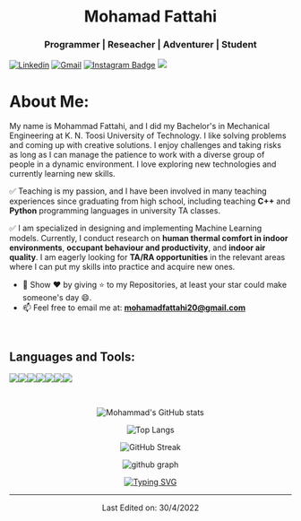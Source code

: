 <h1 align="center"> Mohamad Fattahi </h1>
<h3 align="center">Programmer | Reseacher | Adventurer | Student </h3>
<p align="Center">
  
[![Linkedin](https://img.shields.io/badge/-LinkedIn-blue?style=flat&logo=Linkedin&logoColor=white)](https://www.linkedin.com/in/mohamadfattahi/)
[![Gmail](https://img.shields.io/badge/-Gmail-c14438?style=flat&logo=Gmail&logoColor=white)](mailto:mohamadfattahi20@gmail.com)
[![Instagram Badge](https://img.shields.io/badge/-Instagram-purple?logo=instagram&logoColor=white&link=https://instagram.com/mohamad.ism/)](https://www.instagram.com/mohamad.ism)
<img src="https://komarev.com/ghpvc/?username=MoFattahi&style=plastic"/>


<h1> About Me:</h1>

My name is Mohammad Fattahi, and I did my Bachelor's in Mechanical Engineering at K. N. Toosi University of Technology. I like solving problems and coming up with creative solutions. I enjoy challenges and taking risks as long as I can manage the patience to work with a diverse group of people in a dynamic environment. I love exploring new technologies and currently learning new skills. <br>


✅ Teaching is my passion, and I have been involved in many teaching experiences since graduating from high school, including teaching **C++** and **Python** programming languages in university TA classes.

✅ I am specialized in designing and implementing Machine Learning models. Currently, I conduct research on **human thermal comfort in indoor environments**, **occupant behaviour and productivity**, and **indoor air quality**. I am eagerly looking for **TA/RA opportunities** in the relevant areas where I can put my skills into practice and acquire new ones.

- 🥦 Show ❤ by giving ⭐ to my Repositories, at least your star could make someone's day 😄.
- 📫 Feel free to email me at: **mohamadfattahi20@gmail.com**

<br>

<h2 align="left">Languages and Tools:</h2>
<p align="left"><img src="https://img.icons8.com/color/48/4a90e2/python--v1.png"/><img src="https://img.icons8.com/color/48/4a90e2/c-plus-plus-logo.png"/><img src="https://img.icons8.com/fluency/48/matlab.png"/><img src="https://img.icons8.com/color/48/4a90e2/java-coffee-cup-logo--v1.png"/><img src="https://img.icons8.com/color/48/4a90e2/visual-studio-code-2019.png"/><img src="https://img.icons8.com/color/48/4a90e2/git.png"/><img src="https://img.icons8.com/fluent/48/4a90e2/github.png"/> </p>

<br>
<div align="center">

![Mohammad's GitHub stats](https://github-readme-stats.vercel.app/api?username=MoFattahi&theme=nord&show_icons=true&card_width=300&card_height=400&align=center)
  
  
![Top Langs](https://github-readme-stats.vercel.app/api/top-langs/?username=MoFattahi&layout=default&theme=nord&hide=html&hide_border=true&card_width=400&card_height=300&align=center)
 
![GitHub Streak](http://github-readme-streak-stats.herokuapp.com?user=MoFattahi&theme=nord&hide_border=true&date_format=M%20j%5B%2C%20Y%5D&card_width=400&card_height=400)
  
![github graph](https://activity-graph.herokuapp.com/graph?username=MoFattahi&theme=nord&card_width=300&card_height=400)

[![Typing SVG](https://readme-typing-svg.herokuapp.com/?lines=Thanks+For+Visiting+My+Profile!!&center=true&color="FF0000"&card_width=300&card_height=400)](https://github.com/MoFattahi)

---

Last Edited on: 30/4/2022
